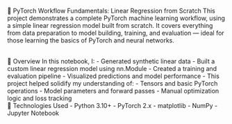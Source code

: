 📘 PyTorch Workflow Fundamentals: Linear Regression from Scratch
This project demonstrates a complete PyTorch machine learning workflow, using a simple linear regression model built from scratch. It covers everything from data preparation to model building, training, and evaluation — ideal for those learning the basics of PyTorch and neural networks.

<br>
📌 Overview
In this notebook, I:
- Generated synthetic linear data
- Built a custom linear regression model using nn.Module
- Created a training and evaluation pipeline
- Visualized predictions and model performance
- This project helped solidify my understanding of:
- Tensors and basic PyTorch operations
- Model parameters and forward passes
- Manual optimization logic and loss tracking

<br>
🔧 Technologies Used
- Python 3.10+
- PyTorch 2.x
- matplotlib
- NumPy
- Jupyter Notebook
